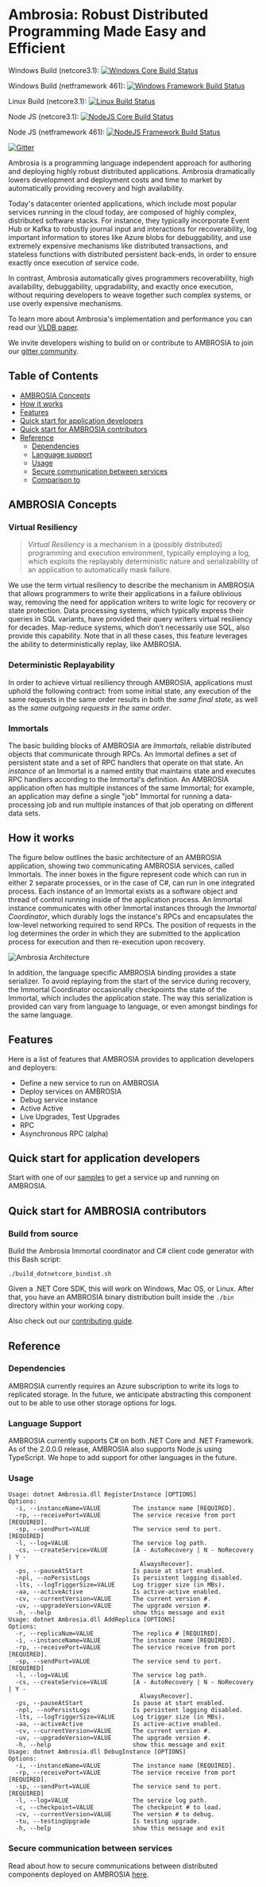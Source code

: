 Ambrosia: Robust Distributed Programming Made Easy and Efficient
=======================================================================

Windows Build (netcore3.1): [![Windows Core Build Status](https://msrfranklin.visualstudio.com/Franklin/_apis/build/status/Ambrosia-CI-PTI-NetCoreL?branchName=master)](https://msrfranklin.visualstudio.com/Franklin/_build/latest?definitionId=62)

Windows Build (netframework 461): [![Windows Framework Build Status](https://msrfranklin.visualstudio.com/Franklin/_apis/build/status/Ambrosia-CI-PTI-NetFramework?branchName=master)](https://msrfranklin.visualstudio.com/Franklin/_build/latest?definitionId=60)

Linux Build (netcore3.1): [![Linux Build Status](https://msrfranklin.visualstudio.com/Franklin/_apis/build/status/Ambrosia-CI-Linux-Scripted?branchName=master)](https://msrfranklin.visualstudio.com/Franklin/_build/latest?definitionId=43)

Node JS (netcore3.1): [![NodeJS Core Build Status](https://msrfranklin.visualstudio.com/Franklin/_apis/build/status/NodeJS-CI-PTI-NetCore?branchName=master)](https://msrfranklin.visualstudio.com/Franklin/_build/latest?definitionId=64)

Node JS (netframework 461): [![NodeJS Framework Build Status](https://msrfranklin.visualstudio.com/Franklin/_apis/build/status/NodeJS-CI-PTI-NetFramework?branchName=master)](https://msrfranklin.visualstudio.com/Franklin/_build/latest?definitionId=63)

 [![Gitter](https://img.shields.io/badge/chat-on%20gitter-yellow.svg)](https://gitter.im/AMBROSIA-resilient-systems/)


Ambrosia is a programming language independent approach for authoring
and deploying highly robust distributed applications. Ambrosia 
dramatically lowers development and deployment costs and time to
market by automatically providing recovery and high availability.

Today's datacenter oriented applications, which include most popular
services running in the cloud today, are composed of highly complex,
distributed software stacks. For instance, they typically incorporate
Event Hub or Kafka to robustly journal input and interactions for
recoverability, log important information to stores like Azure blobs
for debuggability, and use extremely expensive mechanisms like
distributed transactions, and stateless functions with distributed
persistent back-ends, in order to ensure exactly once execution of
service code.

In contrast, Ambrosia automatically gives programmers recoverability,
high availability, debuggability, upgradability, and exactly once
execution, without requiring developers to weave together such complex
systems, or use overly expensive mechanisms.

To learn more about Ambrosia's implementation and performance you can read our [VLDB paper](http://www.vldb.org/pvldb/vol13/p588-goldstein.pdf/).

We invite developers wishing to build on or contribute to AMBROSIA to join our [gitter community](https://gitter.im/AMBROSIA-resilient-systems/Lobby?utm_source=share-link&utm_medium=link&utm_campaign=share-link).

Table of Contents
-----------
* [AMBROSIA Concepts](#ambrosia-concepts)
* [How it works](#how-it-works)
* [Features](#features)
* [Quick start for application developers](#quick-start-for-application-developers)
* [Quick start for AMBROSIA contributors](#quick-start-for-ambrosia-contributors)
* [Reference](#reference)
    * [Dependencies](#dependecies)
    * [Language support](#language-support)
    * [Usage](#usage)
    * [Secure communication between services](#secure-communication-between-services)
    * [Comparison to](#comparison-to)
    
## AMBROSIA Concepts

### Virtual Resiliency
> *Virtual Resiliency* is a mechanism in a (possibly distributed) programming and execution environment, typically employing a log, which exploits the replayably deterministic nature and serializability of an application to automatically mask failure.

We use the term virtual resiliency to describe the mechanism in AMBROSIA that allows programmers to write their applications in a failure oblivious way, removing the need for application writers to write logic for recovery or state protection. Data processing systems, which typically express their queries in SQL variants, have provided their query writers virtual resiliency for decades. Map-reduce systems, which don’t necessarily use SQL, also provide this capability. Note that in all these cases, this feature leverages the ability to deterministically replay, like AMBROSIA.

### Deterministic Replayability
In order to achieve virtual resiliency through AMBROSIA, applications must uphold the following contract: from some initial state, any execution of the same requests in the same order results in both the *same final state*, as well as the *same outgoing requests in the same order*.

### Immortals
The basic building blocks of AMBROSIA are *Immortals*, reliable distributed objects that communicate through RPCs. An Immortal defines a set of persistent state and a set of RPC handlers that operate on that state. An *instance* of an Immortal is a named entity that maintains state and executes RPC handlers according to the Immortal's definition. An AMBROSIA application often has multiple instances of the same Immortal; for example, an application may define a single "job" Immortal for running a data-processing job and run multiple instances of that job operating on different data sets.

## How it works
The figure below outlines the basic architecture of an AMBROSIA application, showing two communicating AMBROSIA services, called Immortals. The inner boxes in the figure represent code which can run in either 2 separate processes, or in the case of C#, can run in one integrated process. Each instance of an Immortal exists as a software object and thread of control running inside of the application process. An Immortal instance communicates with other Immortal instances through the *Immortal Coordinator*, which durably logs the instance's RPCs and encapsulates the low-level networking required to send RPCs. The position of requests in the log determines the order in which they are submitted to the application process for execution and then re-execution upon recovery.

![Ambrosia Architecture](Architecture.svg)

In addition, the language specific AMBROSIA binding provides a state serializer. To avoid replaying from the start of the service during recovery, the Immortal Coordinator occasionally checkpoints the state of the Immortal, which includes the application state. The way this serialization is provided can vary from language to language, or even amongst bindings for the same language.

## Features
Here is a list of features that AMBROSIA provides to application developers and deployers:

* Define a new service to run on AMBROSIA
* Deploy services on AMBROSIA
* Debug service instance
* Active Active
* Live Upgrades, Test Upgrades
* RPC
* Asynchronous RPC (alpha)

## Quick start for application developers
Start with one of our [samples](https://github.com/Microsoft/AMBROSIA/tree/master/Samples) to get a service up and running on AMBROSIA. 

## Quick start for AMBROSIA contributors

### Build from source
Build the Ambrosia Immortal coordinator and C# client code generator
with this Bash script:

    ./build_dotnetcore_bindist.sh

Given a .NET Core SDK, this will work on Windows, Mac OS, or Linux.
After that, you have an AMBROSIA binary distribution built inside the
`./bin` directory within your working copy.

Also check out our [contributing guide](https://github.com/Microsoft/AMBROSIA/tree/master/CONTRIBUTING).

## Reference

### Dependencies
AMBROSIA currently requires an Azure subscription to write its logs to replicated storage. In the future, we anticipate abstracting this component out to be able to use other storage options for logs. 

### Language Support
AMBROSIA currently supports C# on both .NET Core and .NET Framework. As of the 2.0.0.0 release, AMBROSIA also supports Node.js using TypeScript. We hope to add support for other languages in the future. 

### Usage
```
Usage: dotnet Ambrosia.dll RegisterInstance [OPTIONS]
Options:
  -i, --instanceName=VALUE         The instance name [REQUIRED].
  -rp, --receivePort=VALUE         The service receive from port [REQUIRED].
  -sp, --sendPort=VALUE            The service send to port. [REQUIRED]
  -l, --log=VALUE                  The service log path.
  -cs, --createService=VALUE       [A - AutoRecovery | N - NoRecovery | Y -
                                     AlwaysRecover].
  -ps, --pauseAtStart              Is pause at start enabled.
  -npl, --noPersistLogs            Is persistent logging disabled.
  -lts, --logTriggerSize=VALUE     Log trigger size (in MBs).
  -aa, --activeActive              Is active-active enabled.
  -cv, --currentVersion=VALUE      The current version #.
  -uv, --upgradeVersion=VALUE      The upgrade version #.
  -h, --help                       show this message and exit
Usage: dotnet Ambrosia.dll AddReplica [OPTIONS]
Options:
  -r, --replicaNum=VALUE           The replica # [REQUIRED].
  -i, --instanceName=VALUE         The instance name [REQUIRED].
  -rp, --receivePort=VALUE         The service receive from port [REQUIRED].
  -sp, --sendPort=VALUE            The service send to port. [REQUIRED]
  -l, --log=VALUE                  The service log path.
  -cs, --createService=VALUE       [A - AutoRecovery | N - NoRecovery | Y -
                                     AlwaysRecover].
  -ps, --pauseAtStart              Is pause at start enabled.
  -npl, --noPersistLogs            Is persistent logging disabled.
  -lts, --logTriggerSize=VALUE     Log trigger size (in MBs).
  -aa, --activeActive              Is active-active enabled.
  -cv, --currentVersion=VALUE      The current version #.
  -uv, --upgradeVersion=VALUE      The upgrade version #.
  -h, --help                       show this message and exit
Usage: dotnet Ambrosia.dll DebugInstance [OPTIONS]
Options:
  -i, --instanceName=VALUE         The instance name [REQUIRED].
  -rp, --receivePort=VALUE         The service receive from port [REQUIRED].
  -sp, --sendPort=VALUE            The service send to port. [REQUIRED]
  -l, --log=VALUE                  The service log path.
  -c, --checkpoint=VALUE           The checkpoint # to load.
  -cv, --currentVersion=VALUE      The version # to debug.
  -tu, --testingUpgrade            Is testing upgrade.
  -h, --help                       show this message and exit
```

### Secure communication between services
Read about how to secure communications between distributed components deployed on AMBROSIA [here](https://github.com/Microsoft/AMBROSIA/blob/master/docs/SecuringComms.md).
